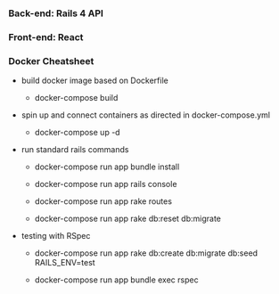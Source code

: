 ### Back-end: Rails 4 API

### Front-end: React

### Docker Cheatsheet

- build docker image based on Dockerfile

  - docker-compose build

- spin up and connect containers as directed in docker-compose.yml

  - docker-compose up -d

- run standard rails commands

  - docker-compose run app bundle install

  - docker-compose run app rails console

  - docker-compose run app rake routes

  - docker-compose run app rake db:reset db:migrate

- testing with RSpec

  - docker-compose run app rake db:create db:migrate db:seed RAILS_ENV=test

  - docker-compose run app bundle exec rspec
